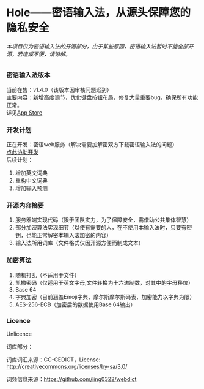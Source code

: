 # Hole——密语输入法，从源头保障您的隐私安全

###### 本项目仅为密语输入法的开源部分，由于某些原因，密语输入法暂时不能全部开源，若造成不便，请谅解。

### 密语输入法版本
当前在售：v1.4.0（该版本因审核问题迟到）  
主要内容：新增高度调节，优化键盘按钮布局，修复大量重要bug，确保所有功能正常。  
详见[App Store](https://appsto.re/cn/RzEw_.i)  

### 开发计划
正在开发：密语web服务（解决需要加解密双方下载密语输入法的问题）  
[点此协助开发](https://github.com/ExTEnS10N/hole-for-web)  
后续计划：  
1. 增加英文词典  
2. 重构中文词典  
3. 增加输入预测  

### 开源内容摘要
1. 服务器端实现代码（限于团队实力，为了保障安全，需借助公共集体智慧）  
2. 部分加密算法实现细节（以使有需要的人，在不使用本输入法时，只要有密钥，也能正常解密本输入法加密的内容）
3. 输入法所用词库（文件格式仅因开源方便而制成文本）

### 加密算法
1. 随机打乱（不适用于文件）  
2. 凯撒密码（仅适用于英文字母,文件转换为十六进制数，对其中的字母移位）
3. Base 64
4. 字典加密（目前涵盖Emoji字典、摩尔斯摩尔斯码表，加密能力以字典为限）
5. AES-256-ECB（加密后的数据使用Base 64输出）

### Licence

Unlicence

词库部分：

词库词汇来源：CC-CEDICT，License: http://creativecommons.org/licenses/by-sa/3.0/

词频信息来源：https://github.com/ling0322/webdict
